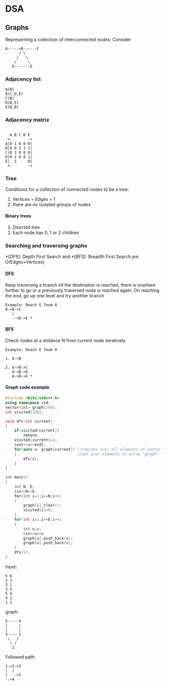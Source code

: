 # DSA
## Graphs
Representing a collection of interconnected nodes:
Consider
```
A----->B------C
      / \
     /   \
    /     \
   D-------E
```
### Adjacency list
```
A(B)
B(C,D,E)
C(B)
D(B,E)
E(D,B)
```
### Adjacency matrix
```
 
  A B C D E
 +-       -+
A|0 1 0 0 0|
B|0 0 1 1 1|
C|0 1 0 0 0|
D|0 1 0 0 1|
E|  1     0|
 +-       -+
```

### Tree
Conditions for a collection of connected nodes to be a tree:
1. Vertices = Edges + 1
2. there are no isolated groups of nodes

#### Binary trees ####
1. Directed tree
2. Each node has 0, 1 or 2 children

### Searching and traversing graphs
*[DFS]: Depth First Search and *[BFS]: Breadth First Search are O(Edges+Vertices)
#### DFS ####
Keep traversing a branch till the destination is reached, there is nowhere further to go or a previously traversed node is reached again. On reaching the end, go up one level and try another branch
```
Example: Reach E feom A
A->B->C
   |
   -->D->E *
```
#### BFS ####
Check nodes at a distance N from current node iteratively
```
Example: Reach E feom A

1. A->B

2. A->B->C
   A->B->D
   A->B->E *
```

#### Graph code example ####

```c++
#include <bits/stdc++.h>
using namespace std;
vector<int> graph[100];
int visited[100];

void dfs(int current)
{
	if(visited[current])
		return;
	visited[current]=1;
	cout<<x<<endl;
	for(auto x: graph[current]) //iterate over all elements of vector "graph[current]"
	{							//not over elements of array "graph"
		dfs(x);
	}
}

int main()
{
	int N, E;
	cin>>N>>E;
	for(int i=1;i<=N;i++)
	{
		graph[i].clear();
		visited[i]=0;
	}
	for(int i=1;i<=E;i++)
	{
		int u,v;
		cin>>u>>v
		graph[u].push_back(u);
		graph[u].push_back(v);
	}
	dfs(5);
}

```
input:
```
5 6
2 3
3 1
3 5
5 4
4 1
1 2
```
graph:
```
5-----4
|     |
|     |
3-----1
 \   /
  \ /
   2
```
Followed path:
```
1->3->2
|  |
|  -->5
-->4
```
